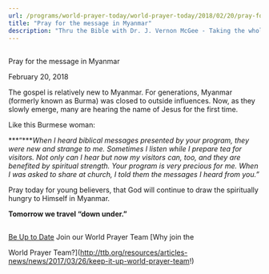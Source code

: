 ```yaml
---
url: /programs/world-prayer-today/world-prayer-today/2018/02/20/pray-for-the-message-in-myanmar
title: "Pray for the message in Myanmar"
description: "Thru the Bible with Dr. J. Vernon McGee - Taking the whole Word to the whole world"
---
```







## 
 Pray for the message in Myanmar


February 20, 2018




The gospel is relatively new to Myanmar. For generations, Myanmar (formerly known as Burma) was closed to outside influences. Now, as they slowly emerge, many are hearing the name of Jesus for the first time. 


Like this Burmese woman:


***“****When I heard biblical messages presented by your program, they were new and strange to me. Sometimes I listen while I prepare tea for visitors. Not only can I hear but now my visitors can, too, and they are benefited by spiritual strength. Your program is very precious for me. When I was asked to share at church, I told them the messages I heard from you.”*


Pray today for young believers, that God will continue to draw the spiritually hungry to Himself in Myanmar.


**Tomorrow we travel “down under.”** 







## 




[Be Up to Date](http://feeds.feedburner.com/WorldPrayerToday "World Prayer Today RSS Feed")
Join our World Prayer Team
[Why join the  

World Prayer Team?](http://ttb.org/resources/articles-news/news/2017/03/26/keep-it-up-world-prayer-team!)




